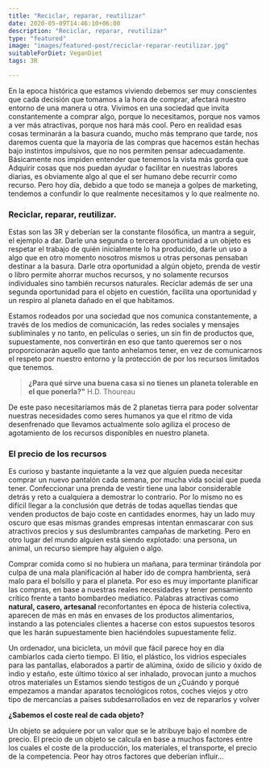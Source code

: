 ```yaml
---
title: "Reciclar, reparar, reutilizar"
date: 2020-05-09T14:46:10+06:00
description: "Reciclar, reparar, reutilizar"
type: "featured"
image: "images/featured-post/reciclar-reparar-reutilizar.jpg"
suitableForDiet: VeganDiet
tags: 3R

---
```

En la epoca histórica que estamos viviendo debemos ser muy conscientes que cada decisión que tomamos a la hora de comprar, afectará nuestro entorno de una manera u otra. Vivimos en una sociedad que invita constantemente a comprar algo, porque lo necesitamos, porque nos vamos a ver más atractivas, porque nos hará más cool. Pero en realidad esas cosas terminarán a la basura cuando, mucho más temprano que tarde, nos daremos cuenta que la mayoría de las compras que hacemos están hechas bajo instintos impulsivos, que no nos permiten pensar adecuadamente. Básicamente nos impiden entender que tenemos la vista más gorda que  
Adquirir cosas que nos puedan ayudar o facilitar en nuestras labores diarias, es obviamente algo al que el ser humano debe recurrir como recurso. Pero hoy día, debido a que todo se maneja a golpes de marketing, tendemos a confundir lo que realmente necesitamos y lo que realmente no.

### Reciclar, reparar, reutilizar. 

Estas son las 3R y deberían ser la constante filosófica, un mantra a seguir, el ejemplo a dar. Darle una segunda o tercera oportunidad a un objeto es respetar el trabajo de quién inicialmente lo ha producido, darle un uso a algo que en otro momento nosotros mismos u otras personas pensaban destinar a la basura. Darle otra oportunidad a algún objeto, prenda de vestir o libro permite ahorrar muchos recursos, y no solamente recursos individuales sino también recursos naturales. Reciclar además de ser una segunda oportunidad para el objeto en cuestión, facilita una oportunidad y un respiro al planeta dañado en el que habitamos.
 
Estamos rodeados por una sociedad que nos comunica constantemente, a través de los medios de comunicación, las redes sociales y mensajes subliminales y no tanto, en películas o series, un sin fin de productos que, supuestamente, nos convertirán en eso que tanto queremos ser o nos proporcionarán aquello que tanto anhelamos tener, en vez de comunicarnos el respeto por nuestro entorno y la protección de por los recursos limitados que tenemos.

> **¿Para qué sirve una buena casa si no tienes un planeta tolerable en el que ponerla?"** H.D. Thoureau

De este paso necesitaríamos más de 2 planetas tierra para poder solventar nuestras necesidades como seres humanos ya que el ritmo de vida desenfrenado que llevamos actualmente solo agiliza el proceso de agotamiento de los recursos disponibles en nuestro planeta.

### El precio de los recursos

Es curioso y bastante inquietante a la vez que alguien pueda necesitar comprar un nuevo pantalón cada semana, por mucha vida social que pueda tener. Confeccionar una prenda de vestir tiene una labor considerable detrás y reto a cualquiera a demostrar lo contrario. Por lo mismo no es difícil llegar a la conclusión que detrás de todas aquellas tiendas que venden productos de bajo coste en cantidades enormes, hay un lado muy oscuro que esas mismas grandes empresas intentan enmascarar con sus atractivos precios y sus deslumbrantes campañas de marketing. Pero en otro lugar del mundo alguien está siendo explotado: una persona, un animal, un recurso siempre hay alguien o algo.

Comprar comida como si no hubiera un mañana, para terminar tirándola por culpa de una mala planificación al haber ido de compra hambrienta, será malo para el bolsillo y para el planeta. Por eso es muy importante planificar las compras, en base a nuestras reales necesidades y tener pensamiento crítico frente a tanto bombardeo mediatico. Palabras atractivas como **natural, casero, artesanal** reconfortantes en época de histeria colectiva, aparecen de más en más en envases de los productos alimentarios, instando a las potenciales clientes a hacerse con estos supuestos tesoros que les harán supuestamente bien haciéndoles supuestamente feliz. 

Un ordenador, una bicicleta, un móvil que fácil parece hoy en día cambiarlos cada cierto tiempo. El litio, el plástico, los vidrios especiales para las pantallas, elaborados a partir de alúmina, óxido de silicio y óxido de indio y estaño, este último tóxico al ser inhalado, provocan junto a muchos otros materiales un Estamos siendo testigos de un ¿Cuándo y porqué empezamos a mandar aparatos tecnológicos rotos, coches viejos y otro tipo de mercancías a países subdesarrollados en vez de repararlos y volver

**¿Sabemos el coste real de cada objeto?**

Un objeto se adquiere por un valor que se le atribuye bajo el nombre de precio. El precio de un objeto se calcula en base a muchos factores entre los cuales el coste de la producción, los materiales, el transporte, el precio de la competencia. Peor hay otros factores que deberían influir...

